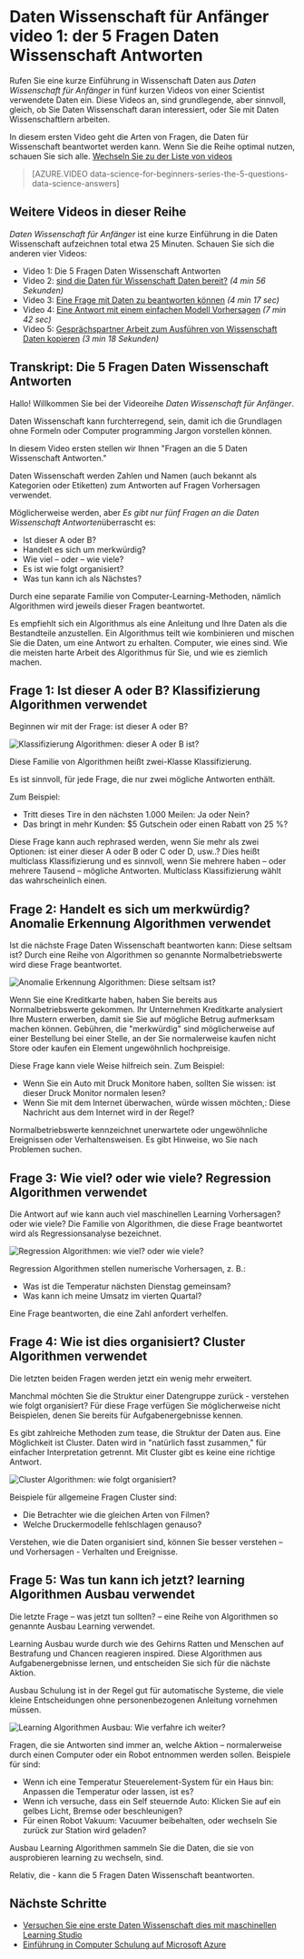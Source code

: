 <properties
   pageTitle="5 Daten Wissenschaft Fragen - Daten Wissenschaft für Anfänger | Microsoft Azure"
   description="Erhalten Sie eine kurze Einführung in Wissenschaft Daten aus Daten Wissenschaft für Anfänger, fünf kurzen Videos an, die mit der 5 Fragen Daten Wissenschaft Antworten beginnen."
   keywords="Ausführen von Daten Wissenschaft, Daten Wissenschaft Anfänger, Daten Wissenschaft für Anfänger, Arten von Fragen, die Daten Wissenschaft Fragen, die Daten Wissenschaft video"
   services="machine-learning"
   documentationCenter="na"
   authors="cjgronlund"
   manager="jhubbard"
   editor="cjgronlund"/>

<tags
   ms.service="machine-learning"
   ms.devlang="na"
   ms.topic="article"
   ms.tgt_pltfrm="na"
   ms.workload="na"
   ms.date="10/20/2016"
   ms.author="cgronlun;garye"/>

# <a name="data-science-for-beginners-video-1-the-5-questions-data-science-answers"></a>Daten Wissenschaft für Anfänger video 1: der 5 Fragen Daten Wissenschaft Antworten

Rufen Sie eine kurze Einführung in Wissenschaft Daten aus *Daten Wissenschaft für Anfänger* in fünf kurzen Videos von einer Scientist verwendete Daten ein. Diese Videos an, sind grundlegende, aber sinnvoll, gleich, ob Sie Daten Wissenschaft daran interessiert, oder Sie mit Daten Wissenschaftlern arbeiten.

In diesem ersten Video geht die Arten von Fragen, die Daten für Wissenschaft beantwortet werden kann. Wenn Sie die Reihe optimal nutzen, schauen Sie sich alle. [Wechseln Sie zu der Liste von videos](#other-videos-in-this-series)

> [AZURE.VIDEO data-science-for-beginners-series-the-5-questions-data-science-answers]

## <a name="other-videos-in-this-series"></a>Weitere Videos in dieser Reihe

*Daten Wissenschaft für Anfänger* ist eine kurze Einführung in die Daten Wissenschaft aufzeichnen total etwa 25 Minuten. Schauen Sie sich die anderen vier Videos:

  * Video 1: Die 5 Fragen Daten Wissenschaft Antworten
  * Video 2: [sind die Daten für Wissenschaft Daten bereit?](machine-learning-data-science-for-beginners-is-your-data-ready-for-data-science.md) *(4 min 56 Sekunden)*
  * Video 3: [Eine Frage mit Daten zu beantworten können](machine-learning-data-science-for-beginners-ask-a-question-you-can-answer-with-data.md) *(4 min 17 sec)*
  * Video 4: [Eine Antwort mit einem einfachen Modell Vorhersagen](machine-learning-data-science-for-beginners-predict-an-answer-with-a-simple-model.md) *(7 min 42 sec)*
  * Video 5: [Gesprächspartner Arbeit zum Ausführen von Wissenschaft Daten kopieren](machine-learning-data-science-for-beginners-copy-other-peoples-work-to-do-data-science.md) *(3 min 18 Sekunden)*

## <a name="transcript-the-5-questions-data-science-answers"></a>Transkript: Die 5 Fragen Daten Wissenschaft Antworten

Hallo! Willkommen Sie bei der Videoreihe *Daten Wissenschaft für Anfänger*.

Daten Wissenschaft kann furchterregend, sein, damit ich die Grundlagen ohne Formeln oder Computer programming Jargon vorstellen können.

In diesem Video ersten stellen wir Ihnen "Fragen an die 5 Daten Wissenschaft Antworten."

Daten Wissenschaft werden Zahlen und Namen (auch bekannt als Kategorien oder Etiketten) zum Antworten auf Fragen Vorhersagen verwendet.

Möglicherweise werden, aber *Es gibt nur fünf Fragen an die Daten Wissenschaft Antworten*überrascht es:

  * Ist dieser A oder B?
  * Handelt es sich um merkwürdig?
  * Wie viel – oder – wie viele?
  * Es ist wie folgt organisiert?
  * Was tun kann ich als Nächstes?

  Durch eine separate Familie von Computer-Learning-Methoden, nämlich Algorithmen wird jeweils dieser Fragen beantwortet.


Es empfiehlt sich ein Algorithmus als eine Anleitung und Ihre Daten als die Bestandteile anzustellen. Ein Algorithmus teilt wie kombinieren und mischen Sie die Daten, um eine Antwort zu erhalten. Computer, wie eines sind. Wie die meisten harte Arbeit des Algorithmus für Sie, und wie es ziemlich machen.

## <a name="question-1-is-this-a-or-b-uses-classification-algorithms"></a>Frage 1: Ist dieser A oder B? Klassifizierung Algorithmen verwendet

Beginnen wir mit der Frage: ist dieser A oder B?

![Klassifizierung Algorithmen: dieser A oder B ist?](./media/machine-learning-data-science-for-beginners-the-5-questions-data-science-answers/machine-learning-data-science-classification-algorithms.png)

Diese Familie von Algorithmen heißt zwei-Klasse Klassifizierung.

Es ist sinnvoll, für jede Frage, die nur zwei mögliche Antworten enthält.

Zum Beispiel:

  * Tritt dieses Tire in den nächsten 1.000 Meilen: Ja oder Nein?
  * Das bringt in mehr Kunden: $5 Gutschein oder einen Rabatt von 25 %?

Diese Frage kann auch rephrased werden, wenn Sie mehr als zwei Optionen: ist einer dieser A oder B oder C oder D, usw..?  Dies heißt multiclass Klassifizierung und es sinnvoll, wenn Sie mehrere haben – oder mehrere Tausend – mögliche Antworten. Multiclass Klassifizierung wählt das wahrscheinlich einen.

## <a name="question-2-is-this-weird-uses-anomaly-detection-algorithms"></a>Frage 2: Handelt es sich um merkwürdig? Anomalie Erkennung Algorithmen verwendet

Ist die nächste Frage Daten Wissenschaft beantworten kann: Diese seltsam ist? Durch eine Reihe von Algorithmen so genannte Normalbetriebswerte wird diese Frage beantwortet.

![Anomalie Erkennung Algorithmen: Diese seltsam ist?](./media/machine-learning-data-science-for-beginners-the-5-questions-data-science-answers/machine-learning-data-science-anomaly-detection-algorithms.png)


Wenn Sie eine Kreditkarte haben, haben Sie bereits aus Normalbetriebswerte gekommen. Ihr Unternehmen Kreditkarte analysiert Ihre Mustern erwerben, damit sie Sie auf mögliche Betrug aufmerksam machen können. Gebühren, die "merkwürdig" sind möglicherweise auf einer Bestellung bei einer Stelle, an der Sie normalerweise kaufen nicht Store oder kaufen ein Element ungewöhnlich hochpreisige.

Diese Frage kann viele Weise hilfreich sein. Zum Beispiel:

  * Wenn Sie ein Auto mit Druck Monitore haben, sollten Sie wissen: ist dieser Druck Monitor normalen lesen?
  * Wenn Sie mit dem Internet überwachen, würde wissen möchten,: Diese Nachricht aus dem Internet wird in der Regel?

Normalbetriebswerte kennzeichnet unerwartete oder ungewöhnliche Ereignissen oder Verhaltensweisen. Es gibt Hinweise, wo Sie nach Problemen suchen.



## <a name="question-3-how-much-or-how-many-uses-regression-algorithms"></a>Frage 3: Wie viel? oder wie viele? Regression Algorithmen verwendet

Die Antwort auf wie kann auch viel maschinellen Learning Vorhersagen? oder wie viele? Die Familie von Algorithmen, die diese Frage beantwortet wird als Regressionsanalyse bezeichnet.

![Regression Algorithmen: wie viel? oder wie viele?](./media/machine-learning-data-science-for-beginners-the-5-questions-data-science-answers/machine-learning-data-science-regression-algorithms.png)


Regression Algorithmen stellen numerische Vorhersagen, z. B.:

  * Was ist die Temperatur nächsten Dienstag gemeinsam?  
  * Was kann ich meine Umsatz im vierten Quartal?

Eine Frage beantworten, die eine Zahl anfordert verhelfen.

## <a name="question-4-how-is-this-organized-uses-clustering-algorithms"></a>Frage 4: Wie ist dies organisiert? Cluster Algorithmen verwendet

Die letzten beiden Fragen werden jetzt ein wenig mehr erweitert.

Manchmal möchten Sie die Struktur einer Datengruppe zurück - verstehen wie folgt organisiert? Für diese Frage verfügen Sie möglicherweise nicht Beispielen, denen Sie bereits für Aufgabenergebnisse kennen.

Es gibt zahlreiche Methoden zum tease, die Struktur der Daten aus. Eine Möglichkeit ist Cluster. Daten wird in "natürlich fasst zusammen," für einfacher Interpretation getrennt. Mit Cluster gibt es keine eine richtige Antwort.

![Cluster Algorithmen: wie folgt organisiert?](./media/machine-learning-data-science-for-beginners-the-5-questions-data-science-answers/machine-learning-data-science-clustering-algorithms.png)

Beispiele für allgemeine Fragen Cluster sind:

  * Die Betrachter wie die gleichen Arten von Filmen?
  * Welche Druckermodelle fehlschlagen genauso?

Verstehen, wie die Daten organisiert sind, können Sie besser verstehen – und Vorhersagen - Verhalten und Ereignisse.  

## <a name="question-5-what-should-i-do-now-uses-reinforcement-learning-algorithms"></a>Frage 5: Was tun kann ich jetzt? learning Algorithmen Ausbau verwendet

Die letzte Frage – was jetzt tun sollten? – eine Reihe von Algorithmen so genannte Ausbau Learning verwendet.

Learning Ausbau wurde durch wie des Gehirns Ratten und Menschen auf Bestrafung und Chancen reagieren inspired. Diese Algorithmen aus Aufgabenergebnisse lernen, und entscheiden Sie sich für die nächste Aktion.

Ausbau Schulung ist in der Regel gut für automatische Systeme, die viele kleine Entscheidungen ohne personenbezogenen Anleitung vornehmen müssen.

![Learning Algorithmen Ausbau: Wie verfahre ich weiter?](./media/machine-learning-data-science-for-beginners-the-5-questions-data-science-answers/machine-learning-data-science-reinforcement-learning-algorithms.png)

Fragen, die sie Antworten sind immer an, welche Aktion – normalerweise durch einen Computer oder ein Robot entnommen werden sollen. Beispiele für sind:

  * Wenn ich eine Temperatur Steuerelement-System für ein Haus bin: Anpassen die Temperatur oder lassen, ist es?  
  * Wenn ich versuche, dass ein Self steuernde Auto: Klicken Sie auf ein gelbes Licht, Bremse oder beschleunigen?  
  * Für einen Robot Vakuum: Vacuumer beibehalten, oder wechseln Sie zurück zur Station wird geladen?

Ausbau Learning Algorithmen sammeln Sie die Daten, die sie von ausprobieren learning zu wechseln, sind.

Relativ, die - kann die 5 Fragen Daten Wissenschaft beantworten.



## <a name="next-steps"></a>Nächste Schritte

  * [Versuchen Sie eine erste Daten Wissenschaft dies mit maschinellen Learning Studio](machine-learning-create-experiment.md)
  * [Einführung in Computer Schulung auf Microsoft Azure](machine-learning-what-is-machine-learning.md)
